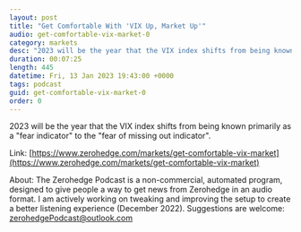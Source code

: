 ```yaml
---
layout: post
title: "Get Comfortable With 'VIX Up, Market Up'"
audio: get-comfortable-vix-market-0
category: markets
desc: "2023 will be the year that the VIX index shifts from being known primarily as a &quot;fear indicator&quot; to the &quot;fear of missing out indicator&quot;. "
duration: 00:07:25
length: 445
datetime: Fri, 13 Jan 2023 19:43:00 +0000
tags: podcast
guid: get-comfortable-vix-market-0
order: 0
---
```

2023 will be the year that the VIX index shifts from being known primarily as a &quot;fear indicator&quot; to the &quot;fear of missing out indicator&quot;. 

Link: [https://www.zerohedge.com/markets/get-comfortable-vix-market](https://www.zerohedge.com/markets/get-comfortable-vix-market)

About: The Zerohedge Podcast is a non-commercial, automated program, designed to give people a way to get news from Zerohedge in an audio format.  I am actively working on tweaking and improving the setup to create a better listening experience (December 2022).  Suggestions are welcome: [zerohedgePodcast@outlook.com](mailto:zerohedgePodcast@outlook.com)